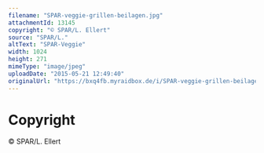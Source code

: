 ```yaml
---
filename: "SPAR-veggie-grillen-beilagen.jpg"
attachmentId: 13145
copyright: "© SPAR/L. Ellert"
source: "SPAR/L."
altText: "SPAR-Veggie"
width: 1024
height: 271
mimeType: "image/jpeg"
uploadDate: "2015-05-21 12:49:40"
originalUrl: "https://bxq4fb.myraidbox.de/i/SPAR-veggie-grillen-beilagen.jpg"
---
```


# Copyright

© SPAR/L. Ellert
